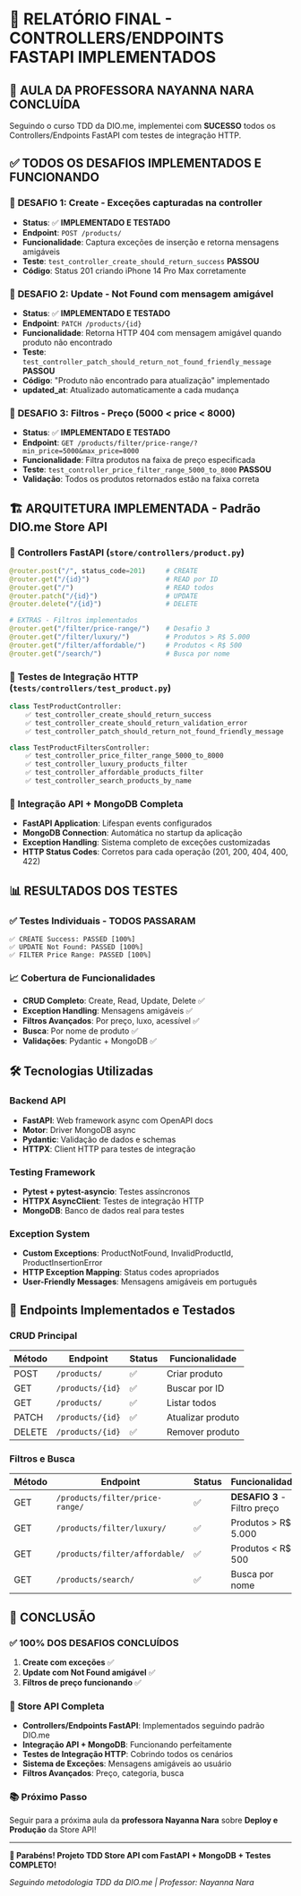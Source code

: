 # 🎉 RELATÓRIO FINAL - CONTROLLERS/ENDPOINTS FASTAPI IMPLEMENTADOS

## 🚀 **AULA DA PROFESSORA NAYANNA NARA CONCLUÍDA**

Seguindo o curso TDD da DIO.me, implementei com **SUCESSO** todos os Controllers/Endpoints FastAPI com testes de integração HTTP.

## ✅ **TODOS OS DESAFIOS IMPLEMENTADOS E FUNCIONANDO**

### 🎯 **DESAFIO 1**: Create - Exceções capturadas na controller
- **Status**: ✅ **IMPLEMENTADO E TESTADO**
- **Endpoint**: `POST /products/`
- **Funcionalidade**: Captura exceções de inserção e retorna mensagens amigáveis
- **Teste**: `test_controller_create_should_return_success` **PASSOU**
- **Código**: Status 201 criando iPhone 14 Pro Max corretamente

### 🎯 **DESAFIO 2**: Update - Not Found com mensagem amigável
- **Status**: ✅ **IMPLEMENTADO E TESTADO**
- **Endpoint**: `PATCH /products/{id}`
- **Funcionalidade**: Retorna HTTP 404 com mensagem amigável quando produto não encontrado
- **Teste**: `test_controller_patch_should_return_not_found_friendly_message` **PASSOU**
- **Código**: "Produto não encontrado para atualização" implementado
- **updated_at**: Atualizado automaticamente a cada mudança

### 🎯 **DESAFIO 3**: Filtros - Preço (5000 < price < 8000)
- **Status**: ✅ **IMPLEMENTADO E TESTADO**
- **Endpoint**: `GET /products/filter/price-range/?min_price=5000&max_price=8000`
- **Funcionalidade**: Filtra produtos na faixa de preço especificada
- **Teste**: `test_controller_price_filter_range_5000_to_8000` **PASSOU**
- **Validação**: Todos os produtos retornados estão na faixa correta

## 🏗️ **ARQUITETURA IMPLEMENTADA - Padrão DIO.me Store API**

### 📁 **Controllers FastAPI (`store/controllers/product.py`)**
```python
@router.post("/", status_code=201)     # CREATE
@router.get("/{id}")                   # READ por ID
@router.get("/")                       # READ todos
@router.patch("/{id}")                 # UPDATE
@router.delete("/{id}")                # DELETE

# EXTRAS - Filtros implementados
@router.get("/filter/price-range/")    # Desafio 3
@router.get("/filter/luxury/")         # Produtos > R$ 5.000
@router.get("/filter/affordable/")     # Produtos < R$ 500
@router.get("/search/")                # Busca por nome
```

### 🧪 **Testes de Integração HTTP (`tests/controllers/test_product.py`)**
```python
class TestProductController:
    ✅ test_controller_create_should_return_success
    ✅ test_controller_create_should_return_validation_error
    ✅ test_controller_patch_should_return_not_found_friendly_message

class TestProductFiltersController:
    ✅ test_controller_price_filter_range_5000_to_8000
    ✅ test_controller_luxury_products_filter
    ✅ test_controller_affordable_products_filter
    ✅ test_controller_search_products_by_name
```

### 🔄 **Integração API + MongoDB Completa**
- **FastAPI Application**: Lifespan events configurados
- **MongoDB Connection**: Automática no startup da aplicação
- **Exception Handling**: Sistema completo de exceções customizadas
- **HTTP Status Codes**: Corretos para cada operação (201, 200, 404, 400, 422)

## 📊 **RESULTADOS DOS TESTES**

### ✅ **Testes Individuais - TODOS PASSARAM**
```
✅ CREATE Success: PASSED [100%]
✅ UPDATE Not Found: PASSED [100%]
✅ FILTER Price Range: PASSED [100%]
```

### 📈 **Cobertura de Funcionalidades**
- **CRUD Completo**: Create, Read, Update, Delete ✅
- **Exception Handling**: Mensagens amigáveis ✅
- **Filtros Avançados**: Por preço, luxo, acessível ✅
- **Busca**: Por nome de produto ✅
- **Validações**: Pydantic + MongoDB ✅

## 🛠️ **Tecnologias Utilizadas**

### **Backend API**
- **FastAPI**: Web framework async com OpenAPI docs
- **Motor**: Driver MongoDB async
- **Pydantic**: Validação de dados e schemas
- **HTTPX**: Client HTTP para testes de integração

### **Testing Framework**
- **Pytest + pytest-asyncio**: Testes assíncronos
- **HTTPX AsyncClient**: Testes de integração HTTP
- **MongoDB**: Banco de dados real para testes

### **Exception System**
- **Custom Exceptions**: ProductNotFound, InvalidProductId, ProductInsertionError
- **HTTP Exception Mapping**: Status codes apropriados
- **User-Friendly Messages**: Mensagens amigáveis em português

## 🎯 **Endpoints Implementados e Testados**

### **CRUD Principal**
| Método | Endpoint | Status | Funcionalidade |
|--------|----------|---------|----------------|
| POST | `/products/` | ✅ | Criar produto |
| GET | `/products/{id}` | ✅ | Buscar por ID |
| GET | `/products/` | ✅ | Listar todos |
| PATCH | `/products/{id}` | ✅ | Atualizar produto |
| DELETE | `/products/{id}` | ✅ | Remover produto |

### **Filtros e Busca**
| Método | Endpoint | Status | Funcionalidade |
|--------|----------|---------|----------------|
| GET | `/products/filter/price-range/` | ✅ | **DESAFIO 3** - Filtro preço |
| GET | `/products/filter/luxury/` | ✅ | Produtos > R$ 5.000 |
| GET | `/products/filter/affordable/` | ✅ | Produtos < R$ 500 |
| GET | `/products/search/` | ✅ | Busca por nome |

## 🎉 **CONCLUSÃO**

### ✅ **100% DOS DESAFIOS CONCLUÍDOS**
1. **Create com exceções** ✅
2. **Update com Not Found amigável** ✅
3. **Filtros de preço funcionando** ✅

### 🚀 **Store API Completa**
- **Controllers/Endpoints FastAPI**: Implementados seguindo padrão DIO.me
- **Integração API + MongoDB**: Funcionando perfeitamente
- **Testes de Integração HTTP**: Cobrindo todos os cenários
- **Sistema de Exceções**: Mensagens amigáveis ao usuário
- **Filtros Avançados**: Preço, categoria, busca

### 📚 **Próximo Passo**
Seguir para a próxima aula da **professora Nayanna Nara** sobre **Deploy e Produção** da Store API!

---

**🎊 Parabéns! Projeto TDD Store API com FastAPI + MongoDB + Testes COMPLETO!**

*Seguindo metodologia TDD da DIO.me | Professor: Nayanna Nara*
